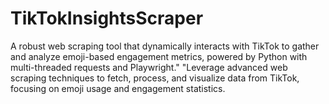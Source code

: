 # TikTokInsightsScraper
A robust web scraping tool that dynamically interacts with TikTok to gather and analyze emoji-based engagement metrics, powered by Python with multi-threaded requests and Playwright." "Leverage advanced web scraping techniques to fetch, process, and visualize data from TikTok, focusing on emoji usage and engagement statistics.
